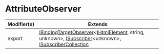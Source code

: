 # AttributeObserver

| Modifier(s)                            | Extends                                    |
|----------------------------------------|--------------------------------------------|
| export | [IBindingTargetObserver](https://hamedfathi.gitbook.io/aurelia-2-doc-api/runtime/interface/observation/ibindingtargetobserver)&lt;[IHtmlElement](https://hamedfathi.gitbook.io/aurelia-2-doc-api/runtime-html/observation/interface/element-attribute-observer/ihtmlelement), string, unknown&gt;, [ISubscriber](https://hamedfathi.gitbook.io/aurelia-2-doc-api/runtime/interface/observation/isubscriber)&lt;unknown&gt;, [ISubscriberCollection](https://hamedfathi.gitbook.io/aurelia-2-doc-api/runtime/interface/observation/isubscribercollection) |